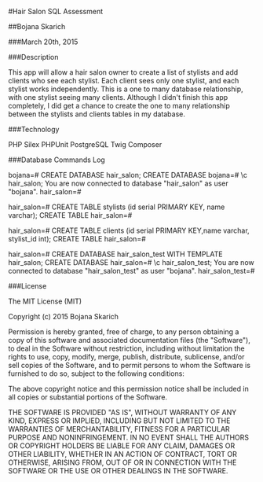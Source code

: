 
#Hair Salon SQL Assessment

##Bojana Skarich

###March 20th, 2015

###Description

This app will allow a hair salon owner to create a list of stylists and add clients who see each stylist. Each client sees only one stylist, and each stylist works independently. This is a one to many database relationship, with one stylist seeing many clients. Although I didn't finish this app completely, I did get a chance to create the one to many relationship between the stylists and clients tables in my database. 

###Technology

PHP
Silex
PHPUnit
PostgreSQL
Twig
Composer


###Database Commands Log

bojana=# CREATE DATABASE hair_salon;
CREATE DATABASE
bojana=# \c hair_salon;
You are now connected to database "hair_salon" as user "bojana".
hair_salon=# 

hair_salon=# CREATE TABLE stylists (id serial PRIMARY KEY, name varchar);
CREATE TABLE
hair_salon=# 

hair_salon=# CREATE TABLE clients (id serial PRIMARY KEY,name varchar, stylist_id int);
CREATE TABLE
hair_salon=# 

hair_salon=# CREATE DATABASE hair_salon_test WITH TEMPLATE hair_salon;
CREATE DATABASE
hair_salon=# \c hair_salon_test;
You are now connected to database "hair_salon_test" as user "bojana".
hair_salon_test=#

###License

The MIT License (MIT)

Copyright (c) 2015 Bojana Skarich

Permission is hereby granted, free of charge, to any person obtaining a copy of this software and associated documentation files (the "Software"), to deal in the Software without restriction, including without limitation the rights to use, copy, modify, merge, publish, distribute, sublicense, and/or sell copies of the Software, and to permit persons to whom the Software is furnished to do so, subject to the following conditions:

The above copyright notice and this permission notice shall be included in all copies or substantial portions of the Software.

THE SOFTWARE IS PROVIDED "AS IS", WITHOUT WARRANTY OF ANY KIND, EXPRESS OR IMPLIED, INCLUDING BUT NOT LIMITED TO THE WARRANTIES OF MERCHANTABILITY, FITNESS FOR A PARTICULAR PURPOSE AND NONINFRINGEMENT. IN NO EVENT SHALL THE AUTHORS OR COPYRIGHT HOLDERS BE LIABLE FOR ANY CLAIM, DAMAGES OR OTHER LIABILITY, WHETHER IN AN ACTION OF CONTRACT, TORT OR OTHERWISE, ARISING FROM, OUT OF OR IN CONNECTION WITH THE SOFTWARE OR THE USE OR OTHER DEALINGS IN THE SOFTWARE.
